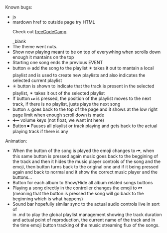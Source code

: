 Known bugs: 
- js
- mardown href to outside page try HTML <p>Check out <a href="https://www.freecodecamp.org/">freeCodeCamp</a>.</p> _blank
- The theme went nuts.
- Show now playing meant to be on top of everywhing when scrolls down enough it mantains on the top
- Starting one song ends the previous EVENT 
- button ❇️ add the song to the playlist ✴ takes it out to mantain a local playlist and is used to create new playlists and also indicates the selected current playlist
- ✳️ button is shown to indicate that the track is present in the selected playlist, ✴ takes it out of the selected playlist
- If button ⏭ is pressed, the position of the playlist moves to the next track, if there is no playlist, justs plays the next song
- button 🔝 goes back to the top of the page and it shows at the low right page limit when enough scroll down is made
- ➕➖ volume keys (not float, we want int here)
- Button ⏹ Pauses all playlist or track playing and gets back to the actual playing track if there is any

Animation:
- When the button of the song is played the emoji changes to ⏮, when this same button is pressed again music goes back to the beggining of the track 
and then it hides the music player controls of the song and the emoji, then button turns back to the original one and if it being pressed again and back to normal and it show the correct music player and the buttons...
- Button for each album to Show/Hide all album related songs buttons 
- Playing a song directly in the controller changes the emoji to ⏮ (meaning that the button is pressed the song will go back to the beginning which is what happens)
- Sound bar hopefully similar sync to the actual audio controls live in sort of <div> in .md to play the global playlist management showing the track duration and actual point of reproduction, the current name of the track and in the time emoji button tracking of the music streaming flux of the songs.
